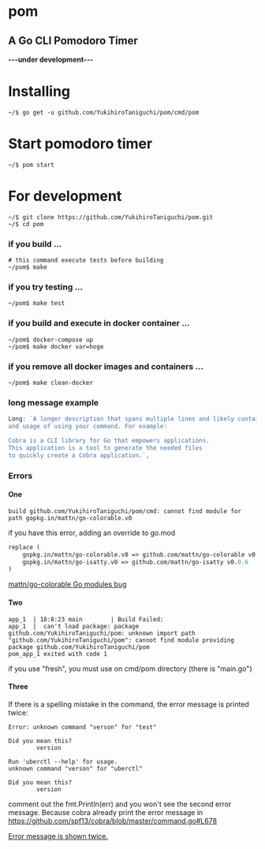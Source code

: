 # **pom**

## A Go CLI Pomodoro Timer

**---under development---**

# Installing
```shell
~/$ go get -u github.com/YukihiroTaniguchi/pom/cmd/pom
```

# Start pomodoro timer
```shell
~/$ pom start
```

# For development

```shell
~/$ git clone https://github.com/YukihiroTaniguchi/pom.git
~/$ cd pom
```

### if you build ...

```shell
# this command execute tests before building
~/pom$ make
```

### if you try testing ...
```shell
~/pom$ make test
```

### if you build and execute in docker container ...
```shell
~/pom$ docker-compose up
~/pom$ make docker var=hoge
```

### if you remove all docker images and containers ...
```shell
~/pom$ make clean-docker
```

### long message example
```go
Long: `A longer description that spans multiple lines and likely contains examples
and usage of using your command. For example:

Cobra is a CLI library for Go that empowers applications.
This application is a tool to generate the needed files
to quickly create a Cobra application.`,
```

### Errors

#### One
```shell
build github.com/YukihiroTaniguchi/pom/cmd: cannot find module for path gopkg.in/mattn/go-colorable.v0
```
if you have this error, adding an override to go.mod
```go.mod
replace (
	gopkg.in/mattn/go-colorable.v0 => github.com/mattn/go-colorable v0.1.0
	gopkg.in/mattn/go-isatty.v0 => github.com/mattn/go-isatty v0.0.6
)
```
[mattn/go-colorable Go modules bug](https://github.com/mattn/go-colorable/issues/35)


#### Two
```shell
app_1  | 18:8:23 main        | Build Failed:
app_1  |  can't load package: package github.com/YukihiroTaniguchi/pom: unknown import path "github.com/YukihiroTaniguchi/pom": cannot find module providing package github.com/YukihiroTaniguchi/pom
pom_app_1 exited with code 1
```
if you use "fresh", you must use on cmd/pom directory (there is "main.go")

#### Three
If there is a spelling mistake in the command, the error message is printed twice:
```shell
Error: unknown command "verson" for "test"

Did you mean this?
        version

Run 'uberctl --help' for usage.
unknown command "verson" for "uberctl"

Did you mean this?
        version
```

comment out the fmt.Println(err) and you won't see the second error message. Because cobra already print the error message in https://github.com/spf13/cobra/blob/master/command.go#L678

[Error message is shown twice.](https://github.com/spf13/cobra/issues/304)

